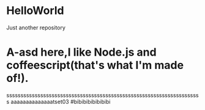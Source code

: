   # HelloWorld
Just another repository

A-asd here,I like Node.js and coffeescript(that's what I'm made of!).
=====================================================================
sssssssssssssssssssssssssssssssssssssssssssssssssssssssssssssssssssss
aaaaaaaaaaaaaatset03
#bibibibibibibibi
